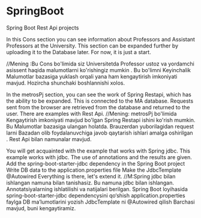 # SpringBoot
Spring Boot Rest Api projects

In this Cons section you can see information about Professors and Assistant Professors at the University. This section can be expanded further by uploading it to the Database later. For now, it is just a start.

//Mening :Bu Cons bo'limida siz Universitetda Professor ustoz va yordamchi asissent haqida malumotlarni ko'rishingiz mumkin . Bu bo'limni Keyinchalik Malumotlar bazasiga yuklash orqali yana ham kengaytirish imkoniyati mavjud. Hozircha shunchaki boshlannishi xolos.


In the metrosPj section, you can see the work of Spring Restapi, which has the ability to be expanded. This is connected to the MA database. Requests sent from the browser are retrieved from the database and returned to the user. There are examples with Rest Api.
//Mening: metrosPj bo'limida Kengaytirish imkoniyati mavjud bo'lgan Spring Restapi ishini ko'rish mumkin. Bu Malumotlar bazasiga ulangan holatda. Brauzerdan yuborilagidan request larni Bazadan olib foydalanuvchiga javob qaytarish ishlari amalga oshirilgan . Rest Api bilan namunalar mavjud.

You will get acquainted with the example that works with Spring jdbc. This example works with jdbc. The use of annotations and the results are given. 
Add the spring-boot-starter-jdbc dependency in the Spring Boot project
Write DB data to the application.properties file
Make the JdbcTemplate @Autowired
Everything is there, let's extend it.
//M:Spring jdbc bilan ishlangan namuna bilan tanishasiz. Bu namuna jdbc bilan ishlangan. Annotatsiyalarning ishlatilishi va natijalari berilgan.
Spring Boot loyihasida spring-boot-starter-jdbc dependencysini qo‘shish
application.properties faylga DB ma’lumotlarini yozish
JdbcTemplate ni @Autowired qilish
Barchasi mavjud, buni kengaytiramiz.
